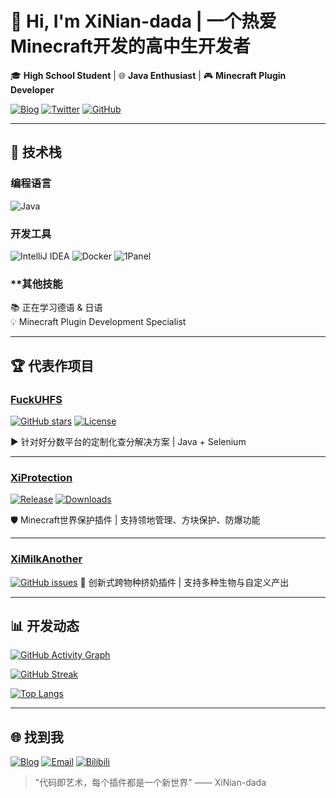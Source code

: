 # 👋 Hi, I'm XiNian-dada | 一个热爱Minecraft开发的高中生开发者

🎓 **High School Student** | 🌐 **Java Enthusiast** | 🎮 **Minecraft Plugin Developer**

[![Blog](https://img.shields.io/badge/Visit%20My%20Blog-@Hairuosky-FF5722?style=flat&logo=wordpress)](https://blog.hairuosky.cn/)
[![Twitter](https://img.shields.io/badge/Follow%20%40snLi281832-1DA1F2?style=flat&logo=twitter)](https://x.com/snLi281832)
[![GitHub](https://img.shields.io/github/followers/XiNian-dada?label=Follow%20XiNian&style=social)](https://github.com/XiNian-dada)

---

## 🚀 技术栈

### **编程语言**
![Java](https://img.shields.io/badge/Java-ED8B00?style=for-the-badge&logo=openjdk&logoColor=white)

### **开发工具**
![IntelliJ IDEA](https://img.shields.io/badge/IntelliJ_IDEA-000000.svg?style=for-the-badge&logo=intellij-idea&logoColor=white)
![Docker](https://img.shields.io/badge/Docker-2496ED?style=for-the-badge&logo=docker&logoColor=white)
![1Panel](https://img.shields.io/badge/1Panel-%2300C7D9.svg?style=for-the-badge&logo=probot&logoColor=white)

### **其他技能
📚 正在学习德语 & 日语  
💡 Minecraft Plugin Development Specialist

---

## 🏆 代表作项目

### [FuckUHFS](https://github.com/XiNian-dada/FuckUHFS)
[![GitHub stars](https://img.shields.io/github/stars/XiNian-dada/FuckUHFS?style=flat)](https://github.com/XiNian-dada/FuckUHFS/stargazers)
[![License](https://img.shields.io/github/license/XiNian-dada/FuckUHFS)](https://github.com/XiNian-dada/FuckUHFS)

▶️ 针对好分数平台的定制化查分解决方案 | Java + Selenium

---

### [XiProtection](https://github.com/XiNian-dada/XiProtection)
[![Release](https://img.shields.io/github/v/release/XiNian-dada/XiProtection)](https://github.com/XiNian-dada/XiProtection/releases)
[![Downloads](https://img.shields.io/github/downloads/XiNian-dada/XiProtection/total)](https://github.com/XiNian-dada/XiProtection/releases)

🛡️ Minecraft世界保护插件 | 支持领地管理、方块保护、防爆功能

---

### [XiMilkAnother](https://github.com/XiNian-dada/XiMilkAnother)
[![GitHub issues](https://img.shields.io/github/issues/XiNian-dada/XiMilkAnother)](https://github.com/XiNian-dada/XiMilkAnother/issues)
🥛 创新式跨物种挤奶插件 | 支持多种生物与自定义产出

---

## 📊 开发动态

[![GitHub Activity Graph](https://github-readme-activity-graph.vercel.app/graph?username=XiNian-dada&theme=github-dark&hide_border=true&area=true)](https://github.com/XiNian-dada)

[![GitHub Streak](https://streak-stats.demolab.com?user=XiNian-dada&theme=dark&hide_border=true&date_format=M%20j%5B%2C%20Y%5D)](https://git.io/streak-stats)

[![Top Langs](https://github-readme-stats.vercel.app/api/top-langs/?username=XiNian-dada&layout=compact&theme=vision-friendly-dark&hide_border=true)](https://github.com/XiNian-dada)

---

## 🌐 找到我
[![Blog](https://img.shields.io/badge/%F0%9F%93%95%20Blog-hairuosky.cn-FF5722)](https://blog.hairuosky.cn/)
[![Email](https://img.shields.io/badge/%F0%9F%93%A7%20Email-contact%40hairuosky.cn-0078D4)](mailto:contact@hairuosky.cn)
[![Bilibili](https://img.shields.io/badge/%F0%9F%90%A7%20Bilibili-待补充-00A1D6?style=flat&logo=bilibili)](等待你的B站主页)

> "代码即艺术，每个插件都是一个新世界" —— XiNian-dada
